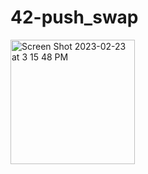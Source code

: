 # 42-push_swap

<img width="199" alt="Screen Shot 2023-02-23 at 3 15 48 PM" src="https://github.com/myagjz/42-push_swap/assets/112881823/246a4c21-a780-4f10-a98e-e7d4f1e09be4">
